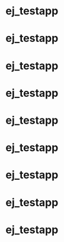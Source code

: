 # ej_testapp
# ej_testapp
# ej_testapp
# ej_testapp
# ej_testapp
# ej_testapp
# ej_testapp
# ej_testapp
# ej_testapp
